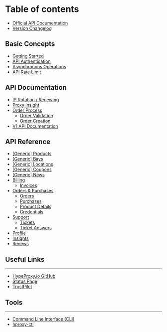 # Table of contents

* [Official API Documentation](README.md)
* [Version Changelog](version-changelog.md)

## Basic Concepts

* [Getting Started](basic-concepts/getting-started.md)
* [API Authentication](basic-concepts/authentication.md)
* [Asynchronous Operations](basic-concepts/asynchronous-operations.md)
* [API Rate Limit](basic-concepts/api-rate-limit.md)

## API Documentation <a href="api" id="api"></a>

* [IP Rotation / Renewing](api/ip-rotation.md)
* [Proxy Insight](api/proxy-insight.md)
* [Order Process](api/order-process-1/README.md)
  * [Order Validation](api/order-process-1/order-validation.md)
  * [Order Creation](api/order-process-1/order-creation.md)
* [V1 API Documentation](api/v1-api-documentation.md)

## API Reference <a href="reference" id="reference"></a>

* [\[Generic\] Products](reference/generic-products.md)
* [\[Generic\] Bays](reference/generic-bays.md)
* [\[Generic\] Locations](reference/generic-locations.md)
* [\[Generic\] Coupons](reference/generic-coupons.md)
* [\[Generic\] News](reference/generic-news.md)
* [Billing](reference/billing/README.md)
  * [Invoices](reference/billing/invoices.md)
* [Orders & Purchases](reference/orders-and-purchases/README.md)
  * [Orders](reference/orders-and-purchases/orders.md)
  * [Purchases](reference/orders-and-purchases/purchases.md)
  * [Product Details](reference/orders-and-purchases/product-details.md)
  * [Credentials](reference/orders-and-purchases/credentials.md)
* [Support](reference/support/README.md)
  * [Tickets](reference/support/tickets.md)
  * [Ticket Answers](reference/support/ticket-answers.md)
* [Profile](reference/profile.md)
* [Insights](reference/insights.md)
* [Renews](reference/renews.md)

## Useful Links <a href="links" id="links"></a>

***

* [HypeProxy.io GitHub](https://github.com/hypeproxy)
* [Status Page](https://status.hypeproxy.io)
* [TrustPilot](https://trustpilot.com/review/hypeproxy.io)

## Tools

***

* [Command Line Interface (CLI)](command-line-interface-cli.md)
* [hproxy-ctl](https://github.com/hypeproxy/hproxy-ctl)
